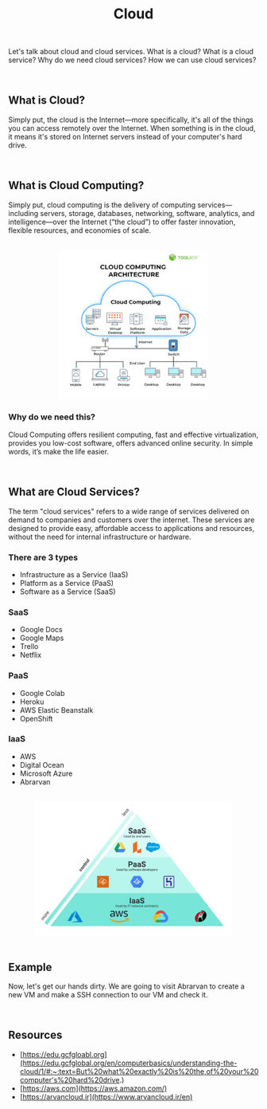 <h1 align="center">
    Cloud
</h1>

<br />

Let's talk about cloud and cloud services. What is a cloud? What is a cloud service?
Why do we need cloud services? How we can use cloud services?

<br />

## What is Cloud?

Simply put, the cloud is the Internet—more specifically, it's all of the things you can access remotely over the Internet. When something is in the cloud, it means it's stored on Internet servers instead of your computer's hard drive.

<br />

## What is Cloud Computing?

Simply put, cloud computing is the delivery of computing services—including servers, storage, databases, networking, software, analytics, and intelligence—over the Internet (“the cloud”) to offer faster innovation, flexible resources, and economies of scale.

<br />

<div align="center">
    <img src="assets/cc.png" alt="cloud computing" width="300" />
</div>

### Why do we need this?

Cloud Computing offers resilient computing, fast and effective virtualization, provides you low-cost software, offers advanced online security.
In simple words, it’s make the life easier.

<br />

## What are Cloud Services?

The term "cloud services" refers to a wide range of services delivered on demand to companies and customers over the internet. These services are designed to provide easy, affordable access to applications and resources, without the need for internal infrastructure or hardware.

### There are 3 types

- Infrastructure as a Service (IaaS)
- Platform as a Service (PaaS)
- Software as a Service (SaaS)

### SaaS

- Google Docs
- Google Maps
- Trello
- Netflix

### PaaS

- Google Colab
- Heroku
- AWS Elastic Beanstalk
- OpenShift

### IaaS

- AWS
- Digital Ocean
- Microsoft Azure
- Abrarvan

<br />

<div align="center">
    <img src="assets/cloud.png" width="400" alt="cloud computing types" />
</div>

<br />

## Example

Now, let's get our hands dirty. We are going to visit
Abrarvan to create a new VM and make a SSH connection to
our VM and check it.

<br />

## Resources

- [https://edu.gcfgloabl.org](https://edu.gcfglobal.org/en/computerbasics/understanding-the-cloud/1/#:~:text=But%20what%20exactly%20is%20the,of%20your%20computer's%20hard%20drive.)
- [https://aws.com](https://aws.amazon.com/)
- [https://arvancloud.ir](https://www.arvancloud.ir/en)
